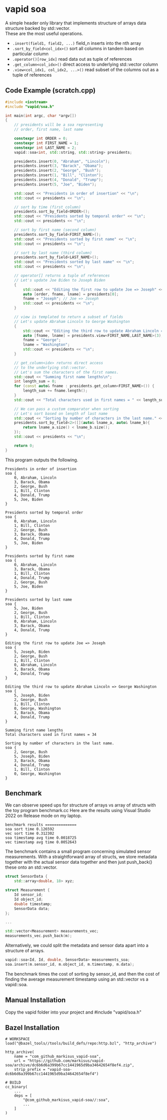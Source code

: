 # vapid soa
A simple header only library that implements structure of arrays data structure backed by std::vector.  
These are the most useful operations.  
- `.insert(field1, field2, ...)` field_n inserts into the nth array
- `.sort_by_field<col_idx>()` sort all columns in tandem based on particular column 
- `.operator()[row_idx]` read data out as tuple of references
- `.get_column<col_idx>()` direct access to underlying std::vector column
- `.view<col_idx1, col_idx2, ...>()` read subset of the columns out as a tuple of references

Code Example (scratch.cpp)
------------------------

```c++
#include <iostream>
#include "vapid/soa.h"

int main(int argc, char *argv[])
{
    // presidents will be a soa representing
    // order, first name, last name

    constexpr int ORDER = 0;
    constexpr int FIRST_NAME = 1;
    constexpr int LAST_NAME = 2;
    vapid::soa<int, std::string, std::string> presidents;

    presidents.insert(0, "Abraham", "Lincoln");
    presidents.insert(3, "Barack", "Obama");
    presidents.insert(2, "George", "Bush");
    presidents.insert(1, "Bill", "Clinton");
    presidents.insert(4, "Donald", "Trump");
    presidents.insert(5, "Joe", "Biden");

    std::cout << "Presidents in order of insertion" << "\n";
    std::cout << presidents << "\n";

    // sort by time (first column)
    presidents.sort_by_field<ORDER>();
    std::cout << "Presidents sorted by temporal order" << "\n";
    std::cout << presidents << "\n";

    // sort by first name (second column)
    presidents.sort_by_field<FIRST_NAME>();
    std::cout << "Presidents sorted by first name" << "\n";
    std::cout << presidents << "\n";

    // sort by last name (third column)
    presidents.sort_by_field<LAST_NAME>();
    std::cout << "Presidents sorted by last name" << "\n";
    std::cout << presidents << "\n";

    // operator[] returns a tuple of references
    // Let's update Joe Biden to Joseph Biden
    {
        std::cout << "Editing the first row to update Joe => Joseph" << "\n";
        auto [order, fname, lname] = presidents[0];
        fname = "Joseph"; // Joe => Joseph
        std::cout << presidents << "\n";
    }

    // view is templated to return a subset of fields 
    // Let's update Abraham Lincoln to George Washington
    {
        std::cout << "Editing the third row to update Abraham Lincoln => George Washington" << "\n";
        auto [fname, lname] = presidents.view<FIRST_NAME,LAST_NAME>(3);
        fname = "George";
        lname = "Washington";
        std::cout << presidents << "\n";
    }

    // get_column<idx> returns direct access
    // to the underlying std::vector.
    // Let's sum the characters of the first names.
    std::cout << "Summing first name lengths\n";
    int length_sum = 0;
    for (const auto& fname : presidents.get_column<FIRST_NAME>()) {
        length_sum += fname.length();
    }
    std::cout << "Total characters used in first names = " << length_sum << "\n\n";

    // We can pass a custom comparator when sorting
    // Let's sort based on length of last name
    std::cout << "Sorting by number of characters in the last name." << "\n";
    presidents.sort_by_field<2>([](auto& lname_a, auto& lname_b){ 
        return lname_a.size() < lname_b.size();
    });
    std::cout << presidents << "\n";

    return 0;
}
```
This program outputs the following.
```
Presidents in order of insertion
soa {
	0, Abraham, Lincoln
	3, Barack, Obama
	2, George, Bush
	1, Bill, Clinton
	4, Donald, Trump
	5, Joe, Biden
}

Presidents sorted by temporal order
soa {
	0, Abraham, Lincoln
	1, Bill, Clinton
	2, George, Bush
	3, Barack, Obama
	4, Donald, Trump
	5, Joe, Biden
}

Presidents sorted by first name
soa {
	0, Abraham, Lincoln
	3, Barack, Obama
	1, Bill, Clinton
	4, Donald, Trump
	2, George, Bush
	5, Joe, Biden
}

Presidents sorted by last name
soa {
	5, Joe, Biden
	2, George, Bush
	1, Bill, Clinton
	0, Abraham, Lincoln
	3, Barack, Obama
	4, Donald, Trump
}

Editing the first row to update Joe => Joseph
soa {
	5, Joseph, Biden
	2, George, Bush
	1, Bill, Clinton
	0, Abraham, Lincoln
	3, Barack, Obama
	4, Donald, Trump
}

Editing the third row to update Abraham Lincoln => George Washington
soa {
	5, Joseph, Biden
	2, George, Bush
	1, Bill, Clinton
	0, George, Washington
	3, Barack, Obama
	4, Donald, Trump
}

Summing first name lengths
Total characters used in first names = 34

Sorting by number of characters in the last name.
soa {
	2, George, Bush
	5, Joseph, Biden
	3, Barack, Obama
	4, Donald, Trump
	1, Bill, Clinton
	0, George, Washington
}

```

Benchmark
-------
We can observe speed ups for structure of arrays vs array of structs with the toy program benchmark.cc
Here are the results using Visual Studio 2022 on Release mode on my laptop.

```
benchmark results ==============
soa sort time 0.126592
vec sort time 0.312302
soa timestamp avg time 0.0018725
vec timestamp avg time 0.0052643
```

The benchmark contains a small program concerning simulated sensor measurements. With a straightforward array of structs, we store metadata together with the actual sensor data together and then just push_back() these onto an std::vector.
```c++
struct SensorData {
    std::array<double, 18> xyz;

struct Measurement {
    Id sensor_id;
    Id object_id;
    double timestamp;
    SensorData data;
};

...

std::vector<Measurement> measurements_vec;
measurements_vec.push_back(m);
```
Alternatively, we could split the metadata and sensor data apart into a structure of arrays.
```c++
vapid::soa<Id, Id, double, SensorData> measurements_soa;
soa.insert(m.sensor_id, m.object_id, m.timestamp, m.data);
```

The benchmark times the cost of sorting by sensor_id, and then the cost of finding the average measurement timestamp using an std::vector vs a vapid::soa.

Manual Installation
-----------
Copy the vapid folder into your project and #include "vapid/soa.h"  
  
Bazel Installation
------
```starlark
# WORKSPACE
load("@bazel_tools//tools/build_defs/repo:http.bzl", "http_archive")

http_archive(
    name = "com_github_markisus_vapid-soa",
    url = "https://github.com/markisus/vapid-soa/archive/dc6b6d6a399b67cc1441965d9ba34642654f8ef4.zip",
    strip_prefix = "vapid-soa-dc6b6d6a399b67cc1441965d9ba34642654f8ef4")
```
```starlark
# BUILD
cc_binary(
    ...
    deps = [
        "@com_github_markisus_vapid-soa//:soa",
        ...
    ]
)
```

